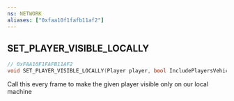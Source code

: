```yaml
---
ns: NETWORK
aliases: ["0xfaa10f1fafb11af2"]
---
```

## SET_PLAYER_VISIBLE_LOCALLY

```c
// 0xFAA10F1FAFB11AF2
void SET_PLAYER_VISIBLE_LOCALLY(Player player, bool IncludePlayersVehicle);
```

Call this every frame to make the given player visible only on our local machine

